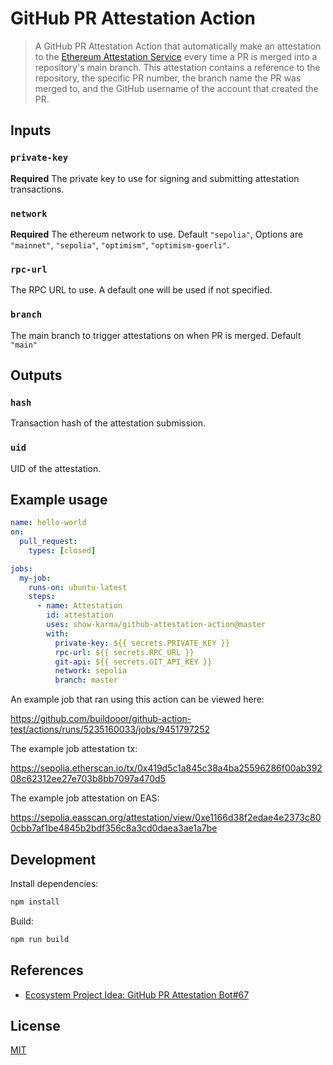 # GitHub PR Attestation Action

> A GitHub PR Attestation Action that automatically make an attestation to the [Ethereum Attestation Service](https://easscan.org/) every time a PR is merged into a repository's main branch. This attestation contains a reference to the repository, the specific PR number, the branch name the PR was merged to, and the GitHub username of the account that created the PR.

## Inputs

### `private-key`

**Required** The private key to use for signing and submitting attestation transactions.

### `network`

**Required** The ethereum network to use. Default `"sepolia"`, Options are `"mainnet"`, `"sepolia"`, `"optimism"`, `"optimism-goerli"`.

### `rpc-url`

The RPC URL to use. A default one will be used if not specified.

### `branch`

The main branch to trigger attestations on when PR is merged. Default `"main"`

## Outputs

### `hash`

Transaction hash of the attestation submission.

### `uid`

UID of the attestation.

## Example usage

```yaml
name: hello-world
on:
  pull_request:
    types: [closed]

jobs:
  my-job:
    runs-on: ubuntu-latest
    steps:
      - name: Attestation
        id: attestation
        uses: show-karma/github-attestation-action@master
        with:
          private-key: ${{ secrets.PRIVATE_KEY }}
          rpc-url: ${{ secrets.RPC_URL }}
          git-api: ${{ secrets.GIT_API_KEY }}
          network: sepolia
          branch: master
```

An example job that ran using this action can be viewed here:

https://github.com/buildooor/github-action-test/actions/runs/5235160033/jobs/9451797252

The example job attestation tx:

https://sepolia.etherscan.io/tx/0x419d5c1a845c38a4ba25596286f00ab39208c62312ee27e703b8bb7097a470d5

The example job attestation on EAS:

https://sepolia.easscan.org/attestation/view/0xe1166d38f2edae4e2373c800cbb7af1be4845b2bdf356c8a3cd0daea3ae1a7be

## Development

Install dependencies:

```sh
npm install
```

Build:

```sh
npm run build
```

## References

- [Ecosystem Project Idea: GitHub PR Attestation Bot#67](https://github.com/orgs/ethereum-optimism/projects/31/views/4?pane=issue&itemId=29632592)

## License

[MIT](LICENSE)
